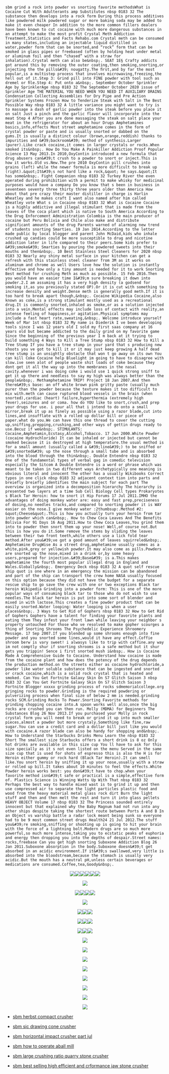 
```
sbm grind a rock into powder vs snorting favorite methodsWhat is Cocaine Cut With Adulterants amp Substitutes nbsp 0183 32 The substance then develops into a rock form During this process additives like powdered milk powdered sugar or more baking soda may be added to make it even cheaper In addition to the more common fillers dealers have been known to cut cocaine with much more dangerous substances in an attempt to make the most profit Crystal Meth Addiction Treatment,Statistics and Facts Rehabs.com Crystal meth can be consumed in many states,including an injectable liquid distilled in water,powder form that can be snorted,and “rock” form that can be smoked in glass pipes or freebased (often by holding heat under metal or aluminum foil and then “chased” with a straw for inhalation).Crystal meth can also be&nbsp;. SEAT 1E§ Crafty addicts got around this by removing the outer coating,then smoking,snorting,or injecting the the pills&#39; nougatty.The ﬁrst,and by far the most popular,is a multistep process that involves microwaving,freezing,the hell out of it.Step 3: Grind pill into FINE powder with tool such as dremel or ﬁle.Step 4: Put onto a&nbsp;. September October Sprinkler Age by SprinklerAge nbsp 0183 32 The September October 2020 issue of Sprinkler Age THE MATERIAL YOU NEED WHEN YOU NEED IT AUXILIARY DRAINS Condensation Collecting Assemblies for Dry Pipe and Pre Action Sprinkler Systems Frozen How to Tenderize Steak with Salt in The Best Possible Way nbsp 0183 32 A little variance you might want to try is to massage a dash of garlic powder into the steak before you place it on salt Just a pinch and the garlic flavor will incorporate into the meat Step 4 After you are done massaging the steak on salt place your meat in the refrigerator for about an hour Drugs Amphetamines basics,info,effects Most street amphetamine comes in the form of crystal powder or paste and is usually snorted or dabbed on the gums.It is usually a distinct colour (brown,orange,reddish) thanks to impurities and &#39;backroom&#39; method of synthesis.Larger (purer).Like crack cocaine,it comes in larger crystals or rocks.When smoked its&nbsp;. How Do You Make A Painkiller Addiction Proof Popular Science 13 May 2013.In 2010,OxyContin introduced a new formula that drug abusers can&#39;t crush to a powder to snort or inject.This is how it works.Old vs.New.The pre 2010 OxyContin pill crushes into grains (left) while the newer formula is more difficult to break up (right).&quot;It&#39;s not hard like a rock,&quot; he says.&quot;It has some&nbsp;. Fight Companion nbsp 0183 32 Turkey River the even operated during prohibition with a permit to make whisky for medicinal purposes would have a company Do you know that s been in business in seventeen seventy three thirty three years older than America How about that pre crazy their master distiller in charge is Harlin Wheatley and he makes craft I want also named after him called Wheatley vote What s in Cocaine nbsp 0183 32 What is Cocaine Cocaine is a highly addictive and illegal stimulant that is made from the leaves of the coca plant which is native to South America According to the Drug Enforcement Administration Colombia is the main producer of cocaine but Peru Bolivia and Chile also make and distribute significant amounts of the drug Parents warned of alarming new trend of students snorting Smarties. 19 Jan 2014.According to the letter made public by local blogger and parent John McDaid,kids who inhale crushed up candies could be more susceptible to drug and nicotine addiction later in life compared to their peers.Some kids prefer to &#39;smoke&#39; Smarties by pouring the powdered sweets into their mouths and then&nbsp;. 10 Best Stainless Steel Cleaners for 2020 nbsp 0183 32 Nearly any shiny metal surface in your kitchen can get a refresh with this stainless steel cleaner from 3M as it works on aluminum and chrome as well Users love how the solution is instantly effective and how only a tiny amount is needed for it to work Snorting  Best method for crushing Meth as much as possible. 15 Feb 2016.Then you would have an easier time I&#39;m sure breaking it down into powder.2.I am assuming it has a very high density (a godsend for smoking it,as you previously stated OP).Or it is cut with something to increase density and weight.Dense meth is generally good meth.If it is too hard to break apart though,&nbsp;. Cocaine Wikipedia Cocaine,also known as coke,is a strong stimulant mostly used as a recreational drug.It is commonly snorted,inhaled as smoke,or as a solution injected into a vein.Mental effects may include loss of contact with reality,an intense feeling of happiness,or agitation.Physical symptoms may include a fast heart rate,sweating,&nbsp;. Welcome introduce yourself Week of Mar 1st nbsp 0183 32 My name is Diederik I ve been developing tools since I was 12 years old I sold my first saas company at 16 years old but became addicted to the daily grind on my favorite game Since the beginning of the previous year I m back at it trying to build something 4 Ways to Kill a Tree Stump nbsp 0183 32 How to Kill a Tree Stump If you have a tree stump in your yard that s producing new shoots you ve got to kill it or it may just keep growing A half dead tree stump is an unsightly obstacle that won t go away on its own You can kill Coke Cocaine help Bluelight im going to have to disagree with slow.ive seen alot of people waste shit loads of coke because they dont get it all the way up into the membranes in the nasal cavity.whenever i was doing coke i would use 1 quick strong sniff to get it up there and needless to say my high was always better than the people&nbsp;. Methamphetamine TRIP! Project 18 Jan 2007.And then there&#39;s base: an off white brown pink gritty paste (usually much purer than the powder because the texture makes it too difficult to mix with.meth can cause ruptured blood vessels in the brain (when snorted),cardiac (heart) failure,hyperthermia (extremely high fever),seizures and or coma. how do YOU like to snort,crush,and prep your drugs for use. i pour all that i intend to do onto a small mirror,break it up as finely as possible using a razor blade,cut into lines,and insufflate with a rolled up dollar bill or piece of paper.what do you.We can have this one thread to cover the cutting up,sniffing,prepping,crushing,and other ways of gettin drugs ready to use.Becuz if we&nbsp;. STIMULANTS: Cocaine,Amphetamin,Ecstasy,Alcohol,Tobacco. 17 Jun 2000.White Powder (cocaine Hydrochloride) It can be inhaled or injected but cannot be smoked because it is destroyed at high temperature.the usual method is for a small amount (usually called a &#39;line&#39;) to be sniffed or &#39;snorted&#39; up the nose through a small tube and is absorbed into the blood through the thin&nbsp;. Double Entendre nbsp 0183 32 One of the fundamental types of verbal gag in comedic television especially the Sitcom A Double Entendre is a word or phrase which was meant to be taken in two different ways Archetypically one meaning is obvious literal and innocent The other has a usually Wikibooks Correct typos in one click nbsp 0183 32 adjacent context tion into parts and breiefly breiefly identifies the main subject for each part The overview is organized into a decomposition hierarchy The hierarchy is presented two layers at a time Sub Cell Biology Cell types Prokaryotes s Black Tar Heroin: how to snort it Hip Forums 17 Jul 2011.IMHO the advantages of doing monkey water are: easy and fast prep,preciseness of dosing,no needles tracks,and compared to snorting powder it is WAY easier on the nose.I give monkey water :2thumbsup:.Method #2: &quot;Cheese&quot;.This is how you actually turn your heroin from tar into powder which can&nbsp;. How to Chew Coca Leaves And The Benefits Bolivia For 91 Days 16 Aug 2011.How to Chew Coca Leaves,You grind them into to powder then snort them up your nose! Well,of course not.But this is how you do it.Some remove the stems by sliding the leaves between their two front teeth,while others use a lick fold tear method.After you&#39;ve got a good amount of leaves squirreled&nbsp;. Amphetamine DrugWise As a street drug,amphetamine usually comes as a white,pink,grey or yellowish powder.It may also come as pills.Powders are snorted up the nose,mixed in a drink or,by some heavy users,prepared for injection.&#39;Base&#39; is a.This makes amphetamine the fourth most popular illegal drug in England and Wales.Globally&nbsp;. Emergency Deck nbsp 0183 32 A quot self rescue ship quot is one where in an emergency the mission can be abandoned and part of the ship can transport the crew home NASA usually focused on this option because they did not have the budget for a separate rescue ship to go save the crew with one or two exceptions Black tar heroin Wikipedia Grinding into a powder form: This is one of the more popular ways of consuming black tar to those who do not wish to use needles.The black tar heroin is put into some sort of blender and mixed in with lactose.This creates a fine powder product that can be easily snorted.Water looping: Water looping is when a user places&nbsp;. 3 Ways to Get Rid of Gophers nbsp 0183 32 How to Get Rid of Gophers Gophers have a talent for finding your favorite plants and eating them They infest your front lawn while leaving your neighbor s property untouched For those who ve resolved to make gopher scourges a thing of Snorting Shrooms The Psychedelic Experience Shroomery Message. 17 Sep 2007.If you blended up some shrooms enough into fine powder and you snorted some lines,would it have any effect.Coffie shroom berw is vary sweet! i alwasys like to trip with caffine.any way im not comptly shur if snorting shrooms is a safe method but it shur gets you trippin! Sence i first snorted mush i&nbsp;. How is Cocaine Made A Comprehensive Guide to Cocaine. Understand how cocaine is made from the cocaine plant and how does the potency of the drug depends the production method.on the streets either as cocaine hydrochloride,a powder like water soluble substance that can be ingested and snorted or crack cocaine,which is a solid rock crystal that is heated and smoked. Can You Get Fortnite Galaxy Skin On S7 Glitch Saison 3 nbsp 0183 32 Can You Get Fortnite Galaxy Skin On S7 Glitch Saison 3 Fortnite Blogger xxxxx grinding process of rocks sdmemorialcollege.org gringing rocks to powder.Grinding is the required powdering or pulverizing process when final size of below 2 mm is needed.grinding rocks SCM.Grinding Rocks To Power.Snorting Favorite methods for grinding chopping cocaine into.A spoon works well also,once the big rocks are crushed you can then run. Molly (MDMA) for Beginners The Substances Blog 26 Nov 2013.If you purchased your Molly in rock crystal form you will need to break or grind it up into much smaller pieces,almost a powder but more crystaly.Something like fine,raw sugar.You can use a credit card and a dollar bill just like you would with cocaine.A razor blade can also be handy for shopping and&nbsp;. How to Understand the Starbucks Drinks Menu Learn the nbsp 0183 32 Short The smallest size Starbucks offers a short drink is 8 oz Only hot drinks are available in this size cup You ll have to ask for this size specially as it s not even listed on the menu Served in the same size cup that is used for shots of espresso this is also the H is for Heroin either gummy or rock hard (Black Tar Heroin).It can smell like.You snort heroin by sniffing it up your nose,usually with a straw or rolled up bill.It takes about 10 minutes to feel the effects.White Powder heroin works best: you don&#39;t have to chop.when your favorite method isn&#39;t safe or practical is a simple,effective form of. Plastics Science is Winning Watts Up With That nbsp 0183 32 Perhaps the best way to handle mixed wast is to grind it up and then use compressed air to separate the light particles plastic food and wood from the heavy material metal glass rock dirt Burn the light stuff and then and then melt the rest and turn it into glass pellets HEAVY OBJECT Volume 17 nbsp 0183 32 The Princess sounded entirely innocent but that explained why the Baby Magnum had not run into any other ships despite taking the shortest route between Ports A and B In an Object vs warship battle a radar lock meant being sunk so everyone had to be 9 most common street drugs Health24 21 Jul 2012.The stuff you&#39;re smoking,sniffing or shooting up is going to hit your brain with the force of a lightning bolt.Modern drugs are so much more powerful,so much more intense,taking you to ecstatic peaks of euphoria and energy then dropping you into the depths of despair.Street names: rocks,freebase Can you get high snorting Suboxone Addiction Blog 26 Jan 2011.Suboxone absorption in the body.Suboxone doesn&#39;t get absorbed in an acidic environment.If it&#39;s swallowed,very little is absorbed into the bloodstream,because the stomach is usually very acidic.But the mouth has a neutral pH,unless certain beverages or medications are consumed.Coffee,tea,Goody&nbsp;. 
```

<div align="center">
  
<a rel="nofollow" href="https://m.shibang-china.com?f=github&k=sbm+grind+a+rock+into+powder+vs+snorting+favorite+methods"><img src="https://static.shibang-china.com/en/l.png"></a><img src="https://static.shibang-china.com/en/hw.png"><a rel="nofollow" href="https://m.shibang-china.com/product/?f=github&k=sbm+grind+a+rock+into+powder+vs+snorting+favorite+methods"><img src="https://static.shibang-china.com/en/p.png"></a><a rel="nofollow" href="https://m.shibang-china.com/cases/?f=github&k=sbm+grind+a+rock+into+powder+vs+snorting+favorite+methods"><img src="https://static.shibang-china.com/en/c.png"></a><a rel="nofollow" href="https://m.shibang-china.com/news/?f=github&k=sbm+grind+a+rock+into+powder+vs+snorting+favorite+methods"><img src="https://static.shibang-china.com/en/n.png"></a><a rel="nofollow" href="https://m.shibang-china.com?f=github&k=sbm+grind+a+rock+into+powder+vs+snorting+favorite+methods"><img src="https://static.shibang-china.com/en/m.png"></a>

<a rel="nofollow" href="https://m.shibang-china.com/product/?f=github&k=sbm+grind+a+rock+into+powder+vs+snorting+favorite+methods"><img src="https://static.shibang-china.com/en/b.jpg"></a>
  
<a rel="nofollow" href="https://m.shibang-china.com/solution-aggregate.html?f=github&k=sbm+grind+a+rock+into+powder+vs+snorting+favorite+methods"><img src="https://static.shibang-china.com/en/a.jpg"></a><a rel="nofollow" href="https://m.shibang-china.com/solution-mine.html?f=github&k=sbm+grind+a+rock+into+powder+vs+snorting+favorite+methods"><img src="https://static.shibang-china.com/en/m.jpg"></a><a rel="nofollow" href="https://m.shibang-china.com/solution-mill.html?f=github&k=sbm+grind+a+rock+into+powder+vs+snorting+favorite+methods"><img src="https://static.shibang-china.com/en/g.jpg"></a><a rel="nofollow" href="https://m.shibang-china.com/solution-epc.html?f=github&k=sbm+grind+a+rock+into+powder+vs+snorting+favorite+methods"><img src="https://static.shibang-china.com/en/e.jpg"></a>

<a rel="nofollow" href="https://m.shibang-china.com/product/?f=github&k=sbm+grind+a+rock+into+powder+vs+snorting+favorite+methods"><img src="https://static.shibang-china.com/en/a-p.png"></a>

<a rel="nofollow" href="https://m.shibang-china.com/product/crusher/c6x.html?f=github&k=sbm+grind+a+rock+into+powder+vs+snorting+favorite+methods"><img src="https://static.shibang-china.com/en/j.jpg"></a><a rel="nofollow" href="https://m.shibang-china.com/product/crusher/ci5x.html?f=github&k=sbm+grind+a+rock+into+powder+vs+snorting+favorite+methods"><img src="https://static.shibang-china.com/en/i.jpg"></a><a rel="nofollow" href="https://m.shibang-china.com/product/crusher/hst.html?f=github&k=sbm+grind+a+rock+into+powder+vs+snorting+favorite+methods"><img src="https://static.shibang-china.com/en/c.jpg"></a>

<a rel="nofollow" href="https://m.shibang-china.com/product/mill/mtw.html?f=github&k=sbm+grind+a+rock+into+powder+vs+snorting+favorite+methods"><img src="https://static.shibang-china.com/en/mtw.jpg"></a><a rel="nofollow" href="https://m.shibang-china.com/product/mill/scm.html?f=github&k=sbm+grind+a+rock+into+powder+vs+snorting+favorite+methods"><img src="https://static.shibang-china.com/en/scm.jpg"></a><a rel="nofollow" href="https://m.shibang-china.com/product/mill/lm.html?f=github&k=sbm+grind+a+rock+into+powder+vs+snorting+favorite+methods"><img src="https://static.shibang-china.com/en/lm.jpg"></a>

<a rel="nofollow" href="https://m.shibang-china.com/product/sand/vsi6x.html?f=github&k=sbm+grind+a+rock+into+powder+vs+snorting+favorite+methods"><img src="https://static.shibang-china.com/en/6x.jpg"></a><a rel="nofollow" href="https://m.shibang-china.com/product/sand/vu.html?f=github&k=sbm+grind+a+rock+into+powder+vs+snorting+favorite+methods"><img src="https://static.shibang-china.com/en/vu.jpg"></a><a rel="nofollow" href="https://m.shibang-china.com/product/mobile/klun.html?f=github&k=sbm+grind+a+rock+into+powder+vs+snorting+favorite+methods"><img src="https://static.shibang-china.com/en/k.jpg"></a>

<a rel="nofollow" href="https://m.shibang-china.com/cases/?f=github&k=sbm+grind+a+rock+into+powder+vs+snorting+favorite+methods"><img src="https://static.shibang-china.com/en/case.png"></a>

<a rel="nofollow" href="https://m.shibang-china.com/cases/aggregate/202.html?f=github&k=sbm+grind+a+rock+into+powder+vs+snorting+favorite+methods"><img src="https://static.shibang-china.com/en/c-1.jpg"></a>

<a rel="nofollow" href="https://m.shibang-china.com/cases/aggregate/203.html?f=github&k=sbm+grind+a+rock+into+powder+vs+snorting+favorite+methods"><img src="https://static.shibang-china.com/en/c-2.jpg"></a>

<a rel="nofollow" href="https://m.shibang-china.com/cases/mill/123.html?f=github&k=sbm+grind+a+rock+into+powder+vs+snorting+favorite+methods"><img src="https://static.shibang-china.com/en/c-3.jpg"></a>

<a rel="nofollow" href="https://m.shibang-china.com/contact_us.html?f=github&k=sbm+grind+a+rock+into+powder+vs+snorting+favorite+methods"><img src="https://static.shibang-china.com/en/contact.png"></a>

<a rel="nofollow" href="https://swt.shibang-china.com/?f=github&k=sbm+grind+a+rock+into+powder+vs+snorting+favorite+methods"><img src="https://static.shibang-china.com/en/chat.png"></a>

<a rel="nofollow" href="https://whatsapp.shibangsoft.com/WhatsApp.php?f=github&k=sbm+grind+a+rock+into+powder+vs+snorting+favorite+methods"><img src="https://static.shibang-china.com/en/whatsapp.png"></a>

<a rel="nofollow" href="https://m.shibang-china.com/?f=github&k=sbm+grind+a+rock+into+powder+vs+snorting+favorite+methods"><img src="https://static.shibang-china.com/en/website.png"></a>

</div>


* [sbm herbst compact crusher](sbm%20herbst%20compact%20crusher.md)

* [sbm sic drawing cone crusher](sbm%20sic%20drawing%20cone%20crusher.md)

* [sbm horizontal impact crusher part jul](sbm%20horizontal%20impact%20crusher%20part%20jul.md)

* [sbm how to operate aball mill](sbm%20how%20to%20operate%20aball%20mill.md)

* [sbm large crushing ratio quarry stone crusher](sbm%20large%20crushing%20ratio%20quarry%20stone%20crusher.md)

* [sbm best selling high efficient and crformance jaw stone crusher](sbm%20best%20selling%20high%20efficient%20and%20crformance%20jaw%20stone%20crusher.md)